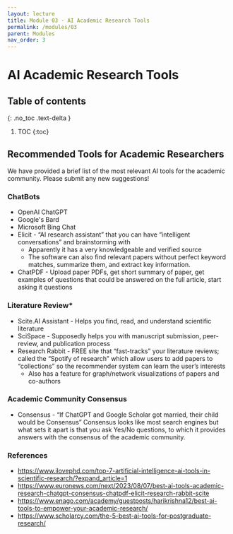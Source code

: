 ```yaml
---
layout: lecture
title: Module 03 - AI Academic Research Tools
permalink: /modules/03
parent: Modules
nav_order: 3
---
```


# AI Academic Research Tools


## Table of contents
{: .no_toc .text-delta }

1. TOC
{:toc}


## Recommended Tools for Academic Researchers
We have provided a brief list of the most relevant AI tools for the academic community. Please submit any new suggestions!

### ChatBots
* OpenAI ChatGPT
* Google's Bard
* Microsoft Bing Chat
* Elicit - “AI research assistant” that you can have “intelligent conversations” and brainstorming with
    * Apparently it has a very knowledgeable and verified source
    * The software can also find relevant papers without perfect keyword matches, summarize them, and extract key information.
* ChatPDF - Upload paper PDFs, get short summary of paper, get examples of questions that could be answered on the full article, start asking it questions

### Literature Review*
* Scite.AI Assistant - Helps you find, read, and understand scientific literature
* SciSpace - Supposedly helps you with manuscript submission, peer-review, and publication process
* Research Rabbit - FREE site that “fast-tracks” your literature reviews; called the “Spotify of research” which allow users to add papers to “collections” so the recommender system can learn the user’s interests 
    * Also has a feature for graph/network visualizations of papers and co-authors

### Academic Community Consensus
* Consensus - “If ChatGPT and Google Scholar got married, their child would be Consensus”
Consensus looks like most search engines but what sets it apart is that you ask Yes/No questions, to which it provides answers with the consensus of the academic community.


### References
* https://www.ilovephd.com/top-7-artificial-intelligence-ai-tools-in-scientific-research/?expand_article=1 
* https://www.euronews.com/next/2023/08/07/best-ai-tools-academic-research-chatgpt-consensus-chatpdf-elicit-research-rabbit-scite
* https://www.enago.com/academy/guestposts/harikrishna12/best-ai-tools-to-empower-your-academic-research/
* https://www.scholarcy.com/the-5-best-ai-tools-for-postgraduate-research/  
